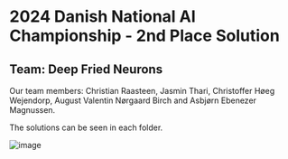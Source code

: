 # 2024 Danish National AI Championship  - 2nd Place Solution

## Team: Deep Fried Neurons

Our team members:
Christian Raasteen, Jasmin Thari, Christoffer Høeg Wejendorp, August Valentin Nørgaard Birch and Asbjørn Ebenezer Magnussen.

The solutions can be seen in each folder.

![image](https://github.com/user-attachments/assets/608b0289-1bd1-4bbb-a266-c2566a76af68)
